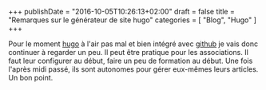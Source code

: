 +++
publishDate = "2016-10-05T10:26:13+02:00"
draft = false
title = "Remarques sur le générateur de site hugo"
categories = [ "Blog", "Hugo" ]
+++

Pour le moment [hugo](https://gohugo.io) à l'air pas mal et bien intégré avec [github](https://github.com) je vais donc continuer à regarder un peu.
Il peut être pratique pour les associations. Il faut leur configurer au début, faire un peu de formation au début.
Une fois l'après midi passé, ils sont autonomes pour gérer eux-mêmes leurs articles. Un bon point.
